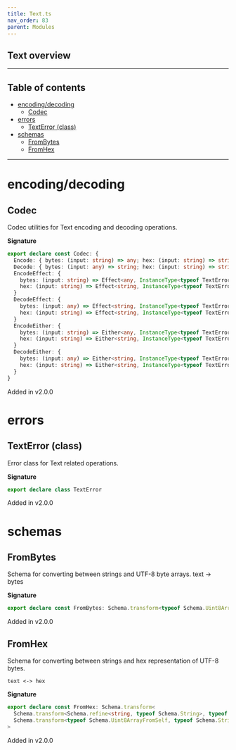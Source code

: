 ```yaml
---
title: Text.ts
nav_order: 83
parent: Modules
---
```


## Text overview

---

<h2 class="text-delta">Table of contents</h2>

- [encoding/decoding](#encodingdecoding)
  - [Codec](#codec)
- [errors](#errors)
  - [TextError (class)](#texterror-class)
- [schemas](#schemas)
  - [FromBytes](#frombytes)
  - [FromHex](#fromhex)

---

# encoding/decoding

## Codec

Codec utilities for Text encoding and decoding operations.

**Signature**

```ts
export declare const Codec: {
  Encode: { bytes: (input: string) => any; hex: (input: string) => string }
  Decode: { bytes: (input: any) => string; hex: (input: string) => string }
  EncodeEffect: {
    bytes: (input: string) => Effect<any, InstanceType<typeof TextError>>
    hex: (input: string) => Effect<string, InstanceType<typeof TextError>>
  }
  DecodeEffect: {
    bytes: (input: any) => Effect<string, InstanceType<typeof TextError>>
    hex: (input: string) => Effect<string, InstanceType<typeof TextError>>
  }
  EncodeEither: {
    bytes: (input: string) => Either<any, InstanceType<typeof TextError>>
    hex: (input: string) => Either<string, InstanceType<typeof TextError>>
  }
  DecodeEither: {
    bytes: (input: any) => Either<string, InstanceType<typeof TextError>>
    hex: (input: string) => Either<string, InstanceType<typeof TextError>>
  }
}
```

Added in v2.0.0

# errors

## TextError (class)

Error class for Text related operations.

**Signature**

```ts
export declare class TextError
```

Added in v2.0.0

# schemas

## FromBytes

Schema for converting between strings and UTF-8 byte arrays.
text -> bytes

**Signature**

```ts
export declare const FromBytes: Schema.transform<typeof Schema.Uint8ArrayFromSelf, typeof Schema.String>
```

Added in v2.0.0

## FromHex

Schema for converting between strings and hex representation of UTF-8 bytes.

```
text <-> hex
```

**Signature**

```ts
export declare const FromHex: Schema.transform<
  Schema.transform<Schema.refine<string, typeof Schema.String>, typeof Schema.Uint8ArrayFromSelf>,
  Schema.transform<typeof Schema.Uint8ArrayFromSelf, typeof Schema.String>
>
```

Added in v2.0.0
